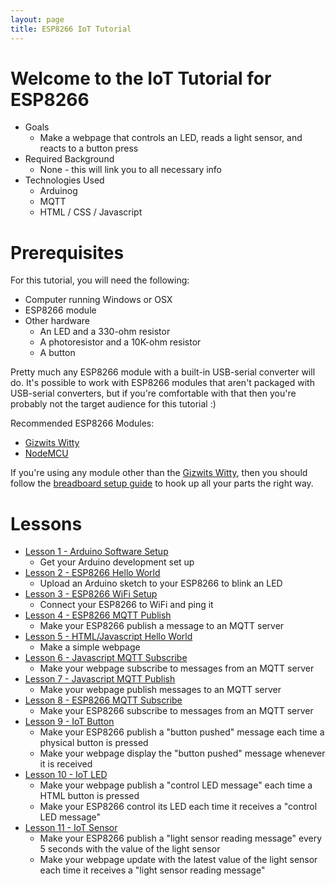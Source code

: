 ```yaml
---
layout: page
title: ESP8266 IoT Tutorial
---
```


# Welcome to the IoT Tutorial for ESP8266

* Goals
  * Make a webpage that controls an LED, reads a light sensor, and reacts to a button press
* Required Background 
  * None - this will link you to all necessary info
* Technologies Used
  * Arduinog
  * MQTT
  * HTML / CSS / Javascript

# Prerequisites

For this tutorial, you will need the following:

  * Computer running Windows or OSX
  * ESP8266 module
  * Other hardware
    * An LED and a 330-ohm resistor
    * A photoresistor and a 10K-ohm resistor
    * A button

Pretty much any ESP8266 module with a built-in USB-serial converter will do. It's possible to work with ESP8266 modules that aren't packaged with USB-serial converters, but if you're comfortable with that then you're probably not the target audience for this tutorial :)

Recommended ESP8266 Modules:

* [Gizwits Witty](Witty/info.html)
* [NodeMCU](NodeMCU/info.html)

If you're using any module other than the [Gizwits Witty](Witty/info.html), then you should follow the [breadboard setup guide](Breadboard/setup.html) to hook up all your parts the right way.


# Lessons

* [Lesson 1 - Arduino Software Setup](Lesson_01/lesson.html)
  * Get your Arduino development set up
* [Lesson 2 - ESP8266 Hello World](Lesson_02/lesson.html)
  * Upload an Arduino sketch to your ESP8266 to blink an LED
* [Lesson 3 - ESP8266 WiFi Setup](Lesson_03/lesson.html)
  * Connect your ESP8266 to WiFi and ping it
* [Lesson 4 - ESP8266 MQTT Publish](Lesson_04/lesson.html)
  * Make your ESP8266 publish a message to an MQTT server
* [Lesson 5 - HTML/Javascript Hello World](Lesson_05/lesson.html)
  * Make a simple webpage
* [Lesson 6 - Javascript MQTT Subscribe](Lesson_06/lesson.html)
  * Make your webpage subscribe to messages from an MQTT server
* [Lesson 7 - Javascript MQTT Publish](Lesson_07/lesson.html)
  * Make your webpage publish messages to an MQTT server
* [Lesson 8 - ESP8266 MQTT Subscribe](Lesson_08/lesson.html)
  * Make your ESP8266 subscribe to messages from an MQTT server
* [Lesson 9 - IoT Button](Lesson_09/lesson.html)
  * Make your ESP8266 publish a "button pushed" message each time a physical button is pressed
  * Make your webpage display the "button pushed" message whenever it is received
* [Lesson 10 - IoT LED](Lesson_10/lesson.html)
  * Make your webpage publish a "control LED message" each time a HTML button is pressed 
  * Make your ESP8266 control its LED each time it receives a "control LED message"
* [Lesson 11 - IoT Sensor](Lesson_11/lesson.html)
  * Make your ESP8266 publish a "light sensor reading message" every 5 seconds with the value of the light sensor
  * Make your webpage update with the latest value of the light sensor each time it receives a "light sensor reading message"





